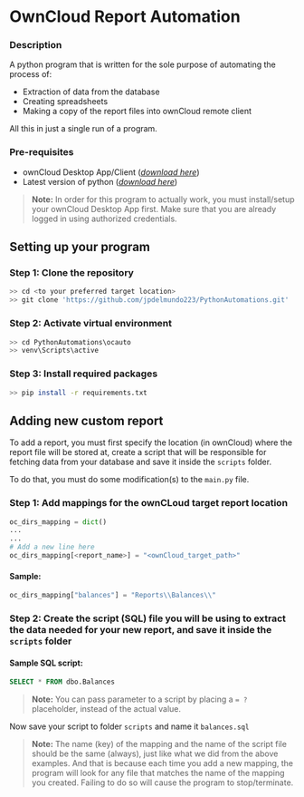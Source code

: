 # OwnCloud Report Automation

### Description

A python program that is written for the sole purpose of automating the process of:

- Extraction of data from the database
- Creating spreadsheets
- Making a copy of the report files into ownCloud remote client

All this in just a single run of a program.

### Pre-requisites

- ownCloud Desktop App/Client ([_download here_](https://owncloud.com/desktop-app/))
- Latest version of python ([_download here_](https://www.python.org/))

> **Note:** In order for this program to actually work, you must install/setup your ownCloud Desktop App first. Make sure that you are already logged in using authorized credentials.

## Setting up your program

### Step 1: Clone the repository

```bash
>> cd <to your preferred target location>
>> git clone 'https://github.com/jpdelmundo223/PythonAutomations.git'
```

### Step 2: Activate virtual environment

```bash
>> cd PythonAutomations\ocauto
>> venv\Scripts\active
```

### Step 3: Install required packages

```bash
>> pip install -r requirements.txt
```

## Adding new custom report

To add a report, you must first specify the location (in ownCloud) where the report file will be stored at, create a script that will be responsible for fetching data from your database and save it inside the `scripts` folder.

To do that, you must do some modification(s) to the `main.py` file.

### Step 1: Add mappings for the ownCLoud target report location

```python
oc_dirs_mapping = dict()
...
...
# Add a new line here
oc_dirs_mapping[<report_name>] = "<ownCloud_target_path>"
```

#### Sample:

```python
oc_dirs_mapping["balances"] = "Reports\\Balances\\"
```

### Step 2: Create the script (SQL) file you will be using to extract the data needed for your new report, and save it inside the `scripts` folder

#### Sample SQL script:

```sql
SELECT * FROM dbo.Balances
```

> **Note:** You can pass parameter to a script by placing a `= ?` placeholder, instead of the actual value.

Now save your script to folder `scripts` and name it `balances.sql`

> **Note:** The name (key) of the mapping and the name of the script file should be the same (always), just like what we did from the above examples. And that is because each time you add a new mapping, the program will look for any file that matches the name of the mapping you created. Failing to do so will cause the program to stop/terminate.
